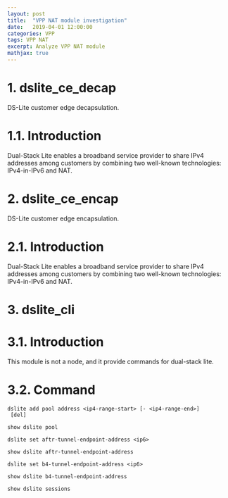 ```yaml
---
layout: post
title:  "VPP NAT module investigation"
date:   2019-04-01 12:00:00
categories: VPP
tags: VPP NAT
excerpt: Analyze VPP NAT module
mathjax: true
---
```

# 1. dslite_ce_decap
DS-Lite customer edge decapsulation.

# 1.1. Introduction
Dual-Stack Lite enables a broadband service provider to share IPv4 addresses among customers by combining two well-known technologies: IPv4-in-IPv6 and NAT.

# 2. dslite_ce_encap
DS-Lite customer edge encapsulation.

# 2.1. Introduction
Dual-Stack Lite enables a broadband service provider to share IPv4 addresses among customers by combining two well-known technologies: IPv4-in-IPv6 and NAT.

# 3. dslite_cli

# 3.1. Introduction
This module is not a node, and it provide commands for dual-stack lite.

# 3.2. Command
```
dslite add pool address <ip4-range-start> [- <ip4-range-end>]
 [del]
```
```
show dslite pool
```
```
dslite set aftr-tunnel-endpoint-address <ip6>
```
```
show dslite aftr-tunnel-endpoint-address
```
```
dslite set b4-tunnel-endpoint-address <ip6>
```
```
show dslite b4-tunnel-endpoint-address
```
```
show dslite sessions
```

